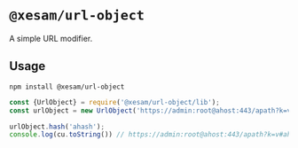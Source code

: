 # `@xesam/url-object`

A simple URL modifier.

## Usage

```shell script
npm install @xesam/url-object
```

```javascript
const {UrlObject} = require('@xesam/url-object/lib');
const urlObject = new UrlObject('https://admin:root@ahost:443/apath?k=v');

urlObject.hash('ahash');
console.log(cu.toString()) // https://admin:root@ahost:443/apath?k=v#ahash
```
